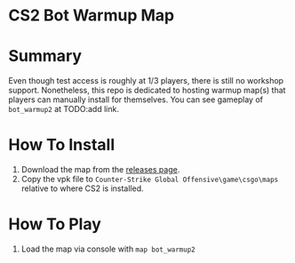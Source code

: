 # CS2 Bot Warmup Map

# Summary
Even though test access is roughly at 1/3 players, there is still no workshop support. Nonetheless, this repo is dedicated to hosting warmup map(s) that players can manually install for themselves. You can see gameplay of `bot_warmup2` at TODO:add link.

# How To Install

1. Download the map from the [releases page](https://github.com/matth2k/bot_warmup).
2. Copy the vpk file to `Counter-Strike Global Offensive\game\csgo\maps` relative to where CS2 is installed.

# How To Play
1. Load the map via console with `map bot_warmup2`